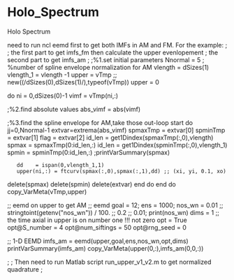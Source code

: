 # Holo_Spectrum
Holo Spectrum

need to run ncl eemd first to get both IMFs in AM and FM. For the example:
;
; the first part to get imfs_fm then calculate the upper evenlopement
; the second part to get imfs_am
;
;%1.set initial parameters
   Nnormal   = 5 ; %number of spline envelope normalization for AM
   vlength   = dSizes(1)
   vlength_1 = vlength -1
   upper     = vTmp ;; new((/dSizes(0),dSizes(1)/),typeof(vTmp))
   upper     = 0

  do ni = 0,dSizes(0)-1
     vimf = vTmp(ni,:)

  ;%2.find absolute values
    abs_vimf = abs(vimf)

  ;%3.find the spline envelope for AM,take those out-loop start
    do jj=0,Nnormal-1
        extvar=extrema(abs_vimf)
        spmaxTmp = extvar[0]
        spminTmp = extvar[1]
        flag     = extvar[2]
        id_len   = get1Dindex(spmaxTmp(:,0),vlength)
        spmax    = spmaxTmp(0:id_len,:)
        id_len   = get1Dindex(spminTmp(:,0),vlength_1)
        spmin    = spminTmp(0:id_len,:)
  ;printVarSummary(spmax)

       dd    = ispan(0,vlength_1,1)
       upper(ni,:) = ftcurv(spmax(:,0),spmax(:,1),dd) ;; (xi, yi, 0.1, xo)
  delete(spmax)
  delete(spmin)
  delete(extvar)
    end do
  end do
  copy_VarMeta(vTmp,upper)


;; eemd on upper to get AM
;; eemd
      goal = 12;
      ens = 1000;
      nos_wn = 0.01 ;; stringtoint(getenv("nos_wn")) / 100.  ;; 0.2 ;; 0.01;
  print(nos_wn)
      dims   = 1    ;; the time axial in upper is on number one !!! not zero
      opt    = True
      opt@S_number     = 4
      opt@num_siftings = 50
      opt@rng_seed     = 0

  ;; 1-D EEMD
    imfs_am = eemd(upper,goal,ens,nos_wn,opt,dims)
  printVarSummary(imfs_am)
  copy_VarMeta(upper(0,:),imfs_am(0,0,:))

;
; Then need to run Matlab script run_upper_v1_v2.m to get  normalized quadrature 
;
